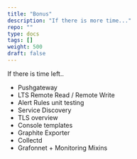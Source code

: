 ```yaml
---
title: "Bonus"
description: "If there is more time..."
repo: ""
type: docs
tags: []
weight: 500
draft: false
---
```


If there is time left..

- Pushgateway
- LTS Remote Read / Remote Write
- Alert Rules unit testing
- Service Discovery
- TLS overview
- Console templates
- Graphite Exporter
- Collectd
- Grafonnet + Monitoring Mixins
